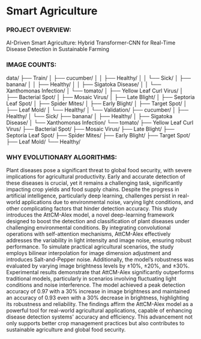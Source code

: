 # Smart Agriculture





 
### PROJECT OVERVIEW:
AI-Driven Smart Agriculture: Hybrid Transformer-CNN for Real-Time Disease Detection in Sustainable Farming




### IMAGE COUNTS:

data/
├── Train/
│   ├── cucumber/
│   │   ├── Healthy/
│   │   └── Sick/
│   ├── banana/
│   │   ├── Healthy/
│   │   ├── Sigatoka Disease/
│   │   └── Xanthomonas Infection/
│   └── tomato/
│       ├── Yellow Leaf Curl Virus/
│       ├── Bacterial Spot/
│       ├── Mosaic Virus/
│       ├── Late Blight/
│       ├── Septoria Leaf Spot/
│       ├── Spider Mites/
│       ├── Early Blight/
│       ├── Target Spot/
│       ├── Leaf Mold/
│       └── Healthy/
│
└── Validation/
    ├── cucumber/
    │   ├── Healthy/
    │   └── Sick/
    ├── banana/
    │   ├── Healthy/
    │   ├── Sigatoka Disease/
    │   └── Xanthomonas Infection/
    └── tomato/
        ├── Yellow Leaf Curl Virus/
        ├── Bacterial Spot/
        ├── Mosaic Virus/
        ├── Late Blight/
        ├── Septoria Leaf Spot/
        ├── Spider Mites/
        ├── Early Blight/
        ├── Target Spot/
        ├── Leaf Mold/
        └── Healthy/


### WHY EVOLUTIONARY ALGORITHMS:

Plant diseases pose a significant threat to global food security, with severe implications for agricultural productivity. Early and accurate detection of these diseases is crucial, yet it remains a challenging task, significantly impacting crop yields and food supply chains. 
Despite the progress in artificial intelligence, particularly deep learning, challenges persist in real-world applications due to environmental noise, varying light conditions, and other complicating factors that hinder detection accuracy. 
This study introduces the AttCM-Alex model, a novel deep-learning framework designed to boost the detection and classification of plant diseases under challenging environmental conditions. 
By integrating convolutional operations with self-attention mechanisms, AttCM-Alex effectively addresses the variability in light intensity and image noise, ensuring robust performance. 
To simulate practical agricultural scenarios, the study employs bilinear interpolation for image dimension adjustment and introduces Salt-and-Pepper noise. Additionally, the model’s robustness was evaluated by varying image brightness levels by ±10\%, ±20\%, and ±30\%.
Experimental results demonstrate that AttCM-Alex significantly outperforms traditional models, particularly in scenarios involving fluctuating light conditions and noise interference. The model achieved a peak detection accuracy of 0.97 with a 30\% increase in image brightness and maintained an accuracy of 0.93 even with a 30\% decrease in brightness, highlighting its robustness and reliability.
The findings affirm the AttCM-Alex model as a powerful tool for real-world agricultural applications, capable of enhancing disease detection systems' accuracy and efficiency. This advancement not only supports better crop management practices but also contributes to sustainable agriculture and global food security.
